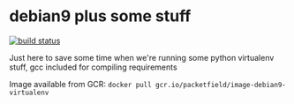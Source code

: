 # debian9 plus some stuff

[![build status](https://drone.packetfield.com/api/badges/packetfield/image-debian9-virtualenv/status.svg)](https://drone.packetfield.com/packetfield/image-debian9-virtualenv)

Just here to save some time when we're running some python virtualenv stuff, gcc included for compiling requirements

Image available from GCR: `docker pull gcr.io/packetfield/image-debian9-virtualenv`
